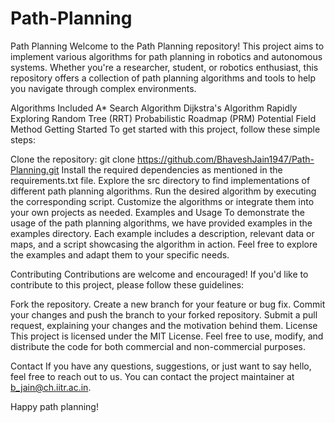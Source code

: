 # Path-Planning
Path Planning
Welcome to the Path Planning repository! This project aims to implement various algorithms for path planning in robotics and autonomous systems. Whether you're a researcher, student, or robotics enthusiast, this repository offers a collection of path planning algorithms and tools to help you navigate through complex environments.

Algorithms Included
A* Search Algorithm
Dijkstra's Algorithm
Rapidly Exploring Random Tree (RRT)
Probabilistic Roadmap (PRM)
Potential Field Method
Getting Started
To get started with this project, follow these simple steps:

Clone the repository: git clone https://github.com/BhaveshJain1947/Path-Planning.git
Install the required dependencies as mentioned in the requirements.txt file.
Explore the src directory to find implementations of different path planning algorithms.
Run the desired algorithm by executing the corresponding script.
Customize the algorithms or integrate them into your own projects as needed.
Examples and Usage
To demonstrate the usage of the path planning algorithms, we have provided examples in the examples directory. Each example includes a description, relevant data or maps, and a script showcasing the algorithm in action. Feel free to explore the examples and adapt them to your specific needs.

Contributing
Contributions are welcome and encouraged! If you'd like to contribute to this project, please follow these guidelines:

Fork the repository.
Create a new branch for your feature or bug fix.
Commit your changes and push the branch to your forked repository.
Submit a pull request, explaining your changes and the motivation behind them.
License
This project is licensed under the MIT License. Feel free to use, modify, and distribute the code for both commercial and non-commercial purposes.

Contact
If you have any questions, suggestions, or just want to say hello, feel free to reach out to us. You can contact the project maintainer at b_jain@ch.iitr.ac.in.

Happy path planning!
